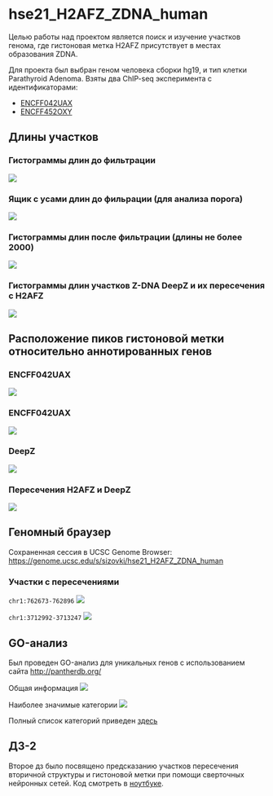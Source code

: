 # hse21_H2AFZ_ZDNA_human

Целью работы над проектом является поиск и изучение участков генома, где гистоновая метка H2AFZ присутствует в местах образования ZDNA.

Для проекта был выбран геном человека сборки hg19, и тип клетки Parathyroid Adenoma. Взяты два ChIP-seq эксперимента с идентификаторами:

- [ENCFF042UAX](https://www.encodeproject.org/files/ENCFF042UAX/)
- [ENCFF452OXY](https://www.encodeproject.org/files/ENCFF452OXY/)

## Длины участков

### Гистограммы длин до фильтрации
<img src="https://github.com/sizovk/hse21_H2AFZ_ZDNA_human/blob/main/images/len_hist.png?raw=true"/>

### Ящик с усами длин до фильрации (для анализа порога)
<img src="https://github.com/sizovk/hse21_H2AFZ_ZDNA_human/blob/main/images/len_boxplot.png?raw=true"/>

### Гистограммы длин после фильтрации (длины не более 2000)
<img src="https://github.com/sizovk/hse21_H2AFZ_ZDNA_human/blob/main/images/filtered_len_hist.png?raw=true"/>

### Гистограммы длин участков Z-DNA DeepZ и их пересечения с H2AFZ
<img src="https://github.com/sizovk/hse21_H2AFZ_ZDNA_human/blob/main/images/zdna_len_hist.png?raw=true"/>

## Расположение пиков гистоновой метки относительно аннотированных генов

### ENCFF042UAX
<img src="https://github.com/sizovk/hse21_H2AFZ_ZDNA_human/blob/main/images/chip_seeker_H2AFZ_parathyroid_adenoma_ENCFF042UAX_hg19_filtered.png?raw=true"/>

### ENCFF042UAX
<img src="https://github.com/sizovk/hse21_H2AFZ_ZDNA_human/blob/main/images/chip_seeker_H2AFZ_parathyroid_adenoma_ENCFF452OXY_hg19_filtered.png?raw=true"/>

### DeepZ
<img src="https://github.com/sizovk/hse21_H2AFZ_ZDNA_human/blob/main/images/chip_seeker.DeepZ.plotAnnoPie.png?raw=true"/>

### Пересечения H2AFZ и DeepZ
<img src="https://github.com/sizovk/hse21_H2AFZ_ZDNA_human/blob/main/images/chip_seeker_H2AFZ_parathyroid_adenoma_intersect_with_DeepZ_plotAnnoPie.png?raw=true">


## Геномный браузер
Сохраненная сессия в UCSC Genome Browser: https://genome.ucsc.edu/s/sizovki/hse21_H2AFZ_ZDNA_human

### Участки с пересечениями
`chr1:762673-762896`
<img src="https://github.com/sizovk/hse21_H2AFZ_ZDNA_human/blob/main/images/section_1.png?raw=true"/>

`chr1:3712992-3713247`
<img src="https://github.com/sizovk/hse21_H2AFZ_ZDNA_human/blob/main/images/section_2.png?raw=true"/>


## GO-анализ
Был проведен GO-анализ для уникальных генов с использованием сайта http://pantherdb.org/

Общая информация
<img src="https://github.com/sizovk/hse21_H2AFZ_ZDNA_human/blob/main/images/go_result.png?raw=true"/>

Наиболее значимые категории
<img src="https://github.com/sizovk/hse21_H2AFZ_ZDNA_human/blob/main/images/go_top_categories.png?raw=true"/>

Полный список категорий приведен [здесь](https://raw.githubusercontent.com/sizovk/hse21_H2AFZ_ZDNA_human/main/data/go_analysis.txt)

## ДЗ-2
Второе дз было посвящено предсказанию участков пересечения вторичной структуры и гистоновой метки при помощи сверточных нейронных сетей. Код смотреть в [ноутбуке](https://github.com/sizovk/hse21_H2AFZ_ZDNA_human/blob/main/predict_intersect.ipynb).
